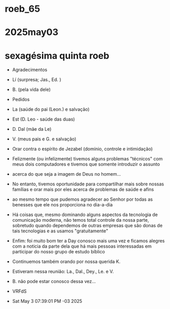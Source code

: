 # roeb_65
# 2025may03
# sexagésima quinta roeb 

- Agradecimentos
- Lí (surpresa; Jas., Ed. )
- B. (pela vida dele)

- Pedidos
- La (saúde do pai (Leon.) e salvação)
- Est (D. Leo - saúde das duas)
- D. Dal (mãe da Le)
- V. (meus pais e G. e salvação)
- Orar contra o espírito de Jezabel (domínio, controle e intimidação)

- Felizmente (ou infelizmente) tivemos alguns problemas "técnicos" com
  meus dois computadores e tivemos que somente introduzir o assunto
- acerca do que seja a imagem de Deus no homem...
- No entanto, tivemos oportunidade para compartilhar mais sobre nossas
  famílias e orar mais por eles acerca de problemas de saúde e afins
- ao mesmo tempo que pudemos agradecer ao Senhor por todas as
  benesses que ele nos proporciona no dia-a-dia
- Há coisas que, mesmo dominando alguns aspectos da tecnologia de
  comunicação moderna, não temos total controle da nossa parte,
  sobretudo quando dependemos de outras empresas que são donas de tais
  tecnologias e as usamos "gratuitamente"
- Enfim: foi muito bom ter a Day conosco mais uma vez e ficamos
  alegres com a noticia da parte dela que há mais pessoas interessadas
  em participar do nosso grupo de estudo bíblico
- Continuemos também orando por nossa querida K. 

- Estiveram nessa reunião: La., Dal., Dey., Le. e V.
- B. não pode estar conosco dessa vez...

- VRFdS
- Sat May  3 07:39:01 PM -03 2025

